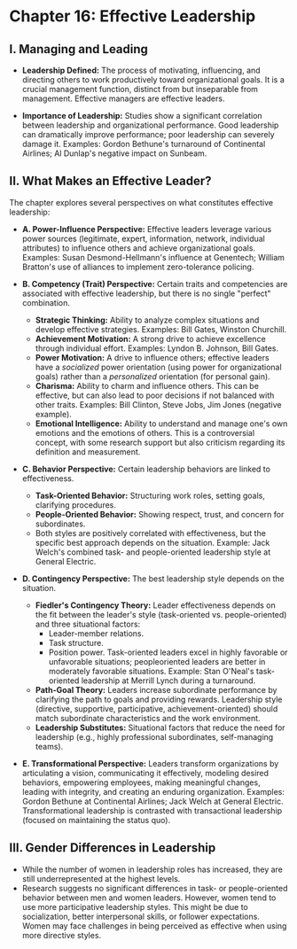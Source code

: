 # Chapter 16: Effective Leadership

## I. Managing and Leading

- **Leadership Defined:** The process of motivating, influencing, and directing others to
  work productively toward organizational goals. It is a crucial management function,
  distinct from but inseparable from management. Effective managers are effective
  leaders.

- **Importance of Leadership:** Studies show a significant correlation between leadership
  and organizational performance. Good leadership can dramatically improve performance;
  poor leadership can severely damage it. Examples: Gordon Bethune's turnaround of
  Continental Airlines; Al Dunlap's negative impact on Sunbeam.

## II. What Makes an Effective Leader?

The chapter explores several perspectives on what constitutes effective leadership:

- **A. Power-Influence Perspective:** Effective leaders leverage various power sources
  (legitimate, expert, information, network, individual attributes) to influence others and
  achieve organizational goals. Examples: Susan Desmond-Hellmann's influence at
  Genentech; William Bratton's use of alliances to implement zero-tolerance policing.

- **B. Competency (Trait) Perspective:** Certain traits and competencies are associated with
  effective leadership, but there is no single "perfect" combination.

  - **Strategic Thinking:** Ability to analyze complex situations and develop effective
    strategies. Examples: Bill Gates, Winston Churchill.
  - **Achievement Motivation:** A strong drive to achieve excellence through individual
    effort. Examples: Lyndon B. Johnson, Bill Gates.
  - **Power Motivation:** A drive to influence others; effective leaders have a _socialized_
    power orientation (using power for organizational goals) rather than a _personalized_
    orientation (for personal gain).
  - **Charisma:** Ability to charm and influence others. This can be effective, but can
    also lead to poor decisions if not balanced with other traits. Examples: Bill Clinton,
    Steve Jobs, Jim Jones (negative example).
  - **Emotional Intelligence:** Ability to understand and manage one's own emotions and
    the emotions of others. This is a controversial concept, with some research support
    but also criticism regarding its definition and measurement.

- **C. Behavior Perspective:** Certain leadership behaviors are linked to effectiveness.

  - **Task-Oriented Behavior:** Structuring work roles, setting goals, clarifying procedures.
  - **People-Oriented Behavior:** Showing respect, trust, and concern for subordinates.
  - Both styles are positively correlated with effectiveness, but the specific best approach
    depends on the situation. Example: Jack Welch's combined task- and people-oriented
    leadership style at General Electric.

- **D. Contingency Perspective:** The best leadership style depends on the situation.

  - **Fiedler's Contingency Theory:** Leader effectiveness depends on the fit between the
    leader's style (task-oriented vs. people-oriented) and three situational factors:
    - Leader-member relations.
    - Task structure.
    - Position power.
      Task-oriented leaders excel in highly favorable or unfavorable situations; peopleoriented leaders are better in moderately favorable situations. Example: Stan O'Neal's
      task-oriented leadership at Merrill Lynch during a turnaround.
  - **Path-Goal Theory:** Leaders increase subordinate performance by clarifying the path
    to goals and providing rewards. Leadership style (directive, supportive, participative,
    achievement-oriented) should match subordinate characteristics and the work
    environment.
  - **Leadership Substitutes:** Situational factors that reduce the need for leadership
    (e.g., highly professional subordinates, self-managing teams).

- **E. Transformational Perspective:** Leaders transform organizations by articulating a
  vision, communicating it effectively, modeling desired behaviors, empowering employees,
  making meaningful changes, leading with integrity, and creating an enduring
  organization. Examples: Gordon Bethune at Continental Airlines; Jack Welch at General
  Electric. Transformational leadership is contrasted with transactional leadership (focused
  on maintaining the status quo).

## III. Gender Differences in Leadership

- While the number of women in leadership roles has increased, they are still underrepresented at the highest levels.
- Research suggests no significant differences in task- or people-oriented behavior between
  men and women leaders. However, women tend to use more participative leadership
  styles. This might be due to socialization, better interpersonal skills, or follower
  expectations. Women may face challenges in being perceived as effective when using more
  directive styles.

